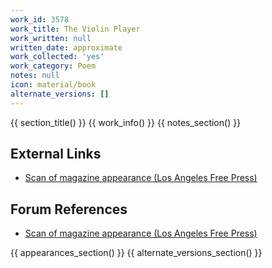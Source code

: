 ```yaml
---
work_id: 3578
work_title: The Violin Player
work_written: null
written_date: approximate
work_collected: 'yes'
work_category: Poem
notes: null
icon: material/book
alternate_versions: []
---
```


{{ section_title() }}
{{ work_info() }}
{{ notes_section() }}
## External Links
- [Scan of magazine appearance (Los Angeles Free Press)](https://www.jstor.org/action/doBasicSearch?Query=pt%3A%28%22Los+Angeles+Free+Press%22%29)

## Forum References
- [Scan of magazine appearance (Los Angeles Free Press)](https://bukowskiforum.com/threads/from-the-la-freep-march-8-1974.5882/page-3#post-145591)

{{ appearances_section() }}
{{ alternate_versions_section() }}